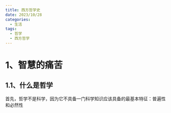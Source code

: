 ```yaml
---
title: 西方哲学史
date: 2023/10/28
categories:
  - 生活
tags:
  - 哲学
  - 西方哲学
---
```




# 1、智慧的痛苦

## 1.1、什么是哲学

首先，哲学不是科学，因为它不具备一门科学知识应该具备的最基本特征：普遍性和必然性